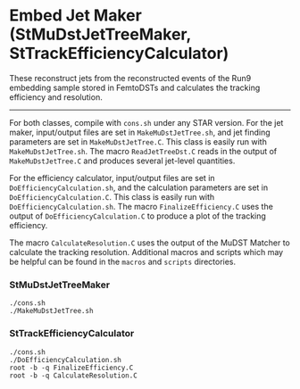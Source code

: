 # Embed Jet Maker (StMuDstJetTreeMaker, StTrackEfficiencyCalculator)

These reconstruct jets from the reconstructed events of the Run9 embedding sample stored in FemtoDSTs and calculates the tracking efficiency and resolution.

---

For both classes, compile with `cons.sh` under any STAR version. For the jet maker, input/output files are set in `MakeMuDstJetTree.sh`, and jet finding parameters are set in `MakeMuDstJetTree.C`. This class is easily run with `MakeMuDstJetTree.sh`. The macro `ReadJetTreeDst.C` reads in the output of `MakeMuDstJetTree.C` and produces several jet-level quantities.

For the efficiency calculator, input/output files are set in `DoEfficiencyCalculation.sh`, and the calculation parameters are set in `DoEfficiencyCalculation.C`. This class is easily run with `DoEfficiencyCalculation.sh`. The macro `FinalizeEfficiency.C` uses the output of `DoEfficiencyCalculation.C` to produce a plot of the tracking efficiency.

The macro `CalculateResolution.C` uses the output of the MuDST Matcher to calculate the tracking resolution. Additional macros and scripts which may be helpful can be found in the `macros` and `scripts` directories.

### StMuDstJetTreeMaker

```
./cons.sh
./MakeMuDstJetTree.sh
```

### StTrackEfficiencyCalculator

```
./cons.sh
./DoEfficiencyCalculation.sh
root -b -q FinalizeEfficiency.C
root -b -q CalculateResolution.C
```
